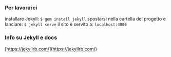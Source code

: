 ### Per lavorarci
installare Jekyll:
`$ gem install jekyll`
spostarsi nella cartella del progetto e lanciare:
`$ jekyll serve`
il sito è servito a: `localhost:4000`
### Info su Jekyll e docs
[https://jekyllrb.com/](https://jekyllrb.com/)

